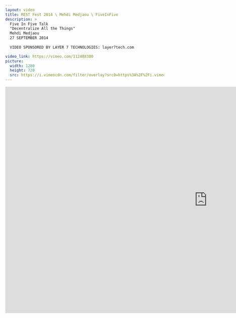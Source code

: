 ```yaml
---
layout: video
title: REST Fest 2014 \ Mehdi Medjaou \ FiveInFive
description: >
  Five In Five Talk
  "Decentralize All the Things"
  Mehdi Medjaou
  27 SEPTEMBER 2014
  
  VIDEO SPONSORED BY LAYER 7 TECHNOLOGIES: layer7tech.com

video_link: https://vimeo.com/112488380
picture:
  width: 1280
  height: 720
  src: https://i.vimeocdn.com/filter/overlay?src0=https%3A%2F%2Fi.vimeocdn.com%2Fvideo%2F497483726_1280x720.jpg&src1=http%3A%2F%2Ff.vimeocdn.com%2Fp%2Fimages%2Fcrawler_play.png
---
```

<iframe src="https://player.vimeo.com/video/112488380?title=0&byline=0&portrait=0&badge=0&autopause=0&player_id=0" width="1280" height="720" frameborder="0" title="REST Fest 2014 \ Mehdi Medjaou \ FiveInFive" webkitallowfullscreen mozallowfullscreen allowfullscreen></iframe>
